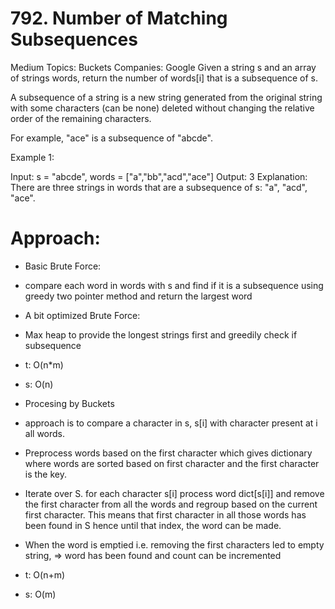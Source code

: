 # 792. Number of Matching Subsequences

Medium
Topics: Buckets
Companies: Google
Given a string s and an array of strings words, return the number of words[i] that is a subsequence of s.

A subsequence of a string is a new string generated from the original string with some characters (can be none) deleted without changing the relative order of the remaining characters.

For example, "ace" is a subsequence of "abcde".
 
Example 1:

Input: s = "abcde", words = ["a","bb","acd","ace"]
Output: 3
Explanation: There are three strings in words that are a subsequence of s: "a", "acd", "ace".

# Approach:
- Basic Brute Force:
- compare each word in words with s and find if it is a subsequence using greedy two pointer method and return the largest word
- A bit optimized Brute Force:
- Max heap to provide the longest strings first and greedily check if subsequence 
- t: O(n*m)
- s: O(n)

- Procesing by Buckets
- approach is to compare a character in s, s[i] with character present at i all words. 
- Preprocess words based on the first character which gives dictionary where words are sorted based on first character and the first character is the key. 
- Iterate over S. for each character s[i] process word dict[s[i]] and remove the first character from all the words and regroup based on the current first character. This means that first character in all those words has been found in S hence until that index, the word can be made. 
- When the word is emptied i.e. removing the first characters led to empty string, => word has been found and count can be incremented
- t: O(n+m) 
- s: O(m)